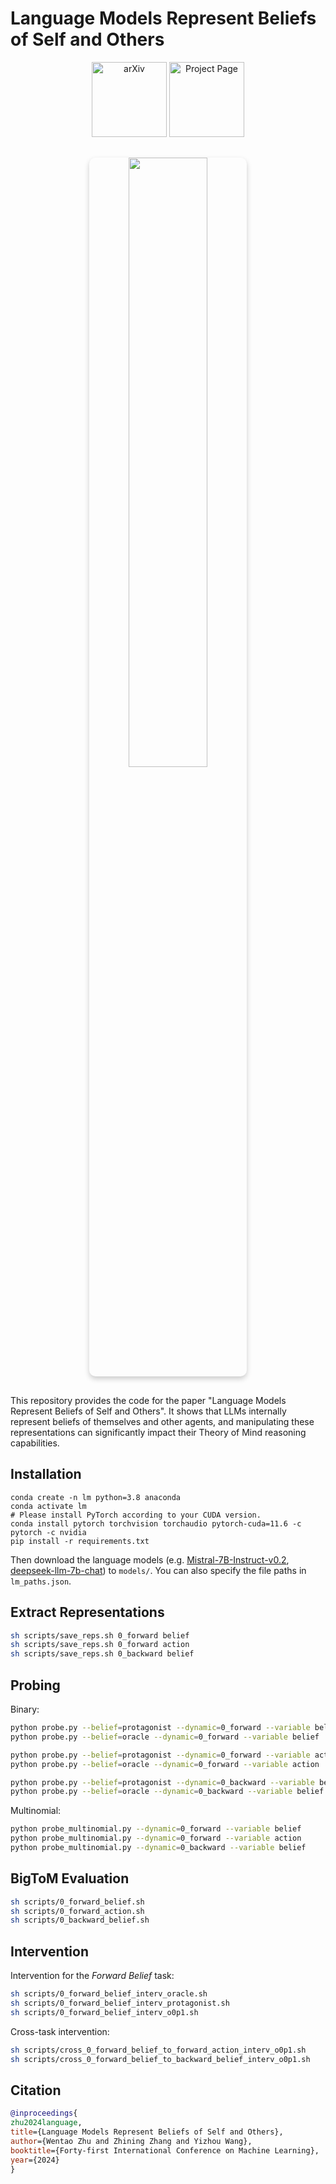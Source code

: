 # Language Models Represent Beliefs of Self and Others

<p align="center">
<a href="https://arxiv.org/pdf/2402.18496.pdf", target="_blank">
<img src="https://walter0807.github.io/RepBelief/assets/buttons_paper.png"alt="arXiv" style="width: 120px;"></a>
<a href="https://walter0807.github.io/RepBelief", target="_blank">
<img src="https://walter0807.github.io/RepBelief/assets/buttons_cursor.png" alt="Project Page" style="width: 120px;"></a>
</p>


<div style="margin: 30px auto; display: block; text-align: center;">
    <p align="center">
      <img src="https://walter0807.github.io/RepBelief/assets/teaser.jpg" 
           style="width: 50%; border-radius: 10px; box-shadow: 0 4px 8px rgba(0, 0, 0, 0.2); display: inline-block;">
    </p>
</div>


This repository provides the code for the paper "Language Models Represent Beliefs of Self and Others". It shows that LLMs internally represent beliefs of themselves and other agents, and manipulating these representations can significantly impact their Theory of Mind reasoning capabilities.


## Installation

```
conda create -n lm python=3.8 anaconda
conda activate lm
# Please install PyTorch according to your CUDA version.
conda install pytorch torchvision torchaudio pytorch-cuda=11.6 -c pytorch -c nvidia
pip install -r requirements.txt
```

Then download the language models (e.g. [Mistral-7B-Instruct-v0.2](https://huggingface.co/mistralai/Mistral-7B-Instruct-v0.2), [deepseek-llm-7b-chat](https://huggingface.co/deepseek-ai/deepseek-llm-7b-chat)) to `models/`. You can also specify the file paths in `lm_paths.json`.



## Extract Representations

```bash
sh scripts/save_reps.sh 0_forward belief
sh scripts/save_reps.sh 0_forward action
sh scripts/save_reps.sh 0_backward belief
```



## Probing

Binary:

```bash
python probe.py --belief=protagonist --dynamic=0_forward --variable belief 
python probe.py --belief=oracle --dynamic=0_forward --variable belief

python probe.py --belief=protagonist --dynamic=0_forward --variable action 
python probe.py --belief=oracle --dynamic=0_forward --variable action

python probe.py --belief=protagonist --dynamic=0_backward --variable belief 
python probe.py --belief=oracle --dynamic=0_backward --variable belief
```



Multinomial:

```bash
python probe_multinomial.py --dynamic=0_forward --variable belief
python probe_multinomial.py --dynamic=0_forward --variable action
python probe_multinomial.py --dynamic=0_backward --variable belief
```



## BigToM Evaluation

```bash
sh scripts/0_forward_belief.sh
sh scripts/0_forward_action.sh
sh scripts/0_backward_belief.sh
```



## Intervention

Intervention for the *Forward Belief* task:

```bash
sh scripts/0_forward_belief_interv_oracle.sh
sh scripts/0_forward_belief_interv_protagonist.sh
sh scripts/0_forward_belief_interv_o0p1.sh
```



Cross-task intervention:

```bash
sh scripts/cross_0_forward_belief_to_forward_action_interv_o0p1.sh
sh scripts/cross_0_forward_belief_to_backward_belief_interv_o0p1.sh
```



## Citation

```bibtex
@inproceedings{
zhu2024language,
title={Language Models Represent Beliefs of Self and Others},
author={Wentao Zhu and Zhining Zhang and Yizhou Wang},
booktitle={Forty-first International Conference on Machine Learning},
year={2024}
}
```
